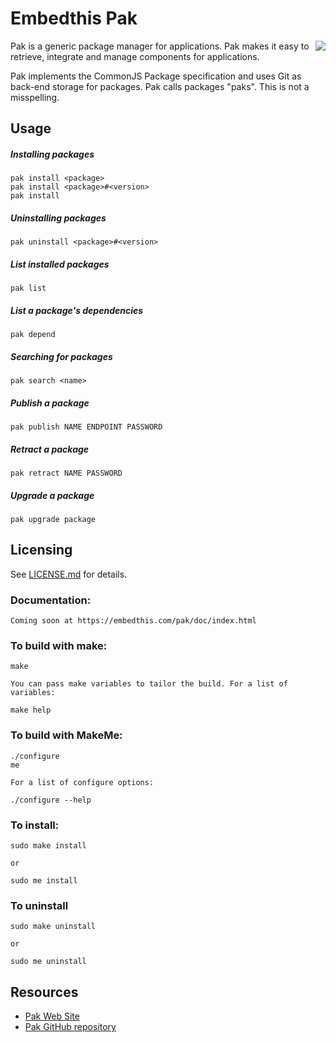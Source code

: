 # Embedthis Pak

<img align="right" src="https://embedthis.com/images/pak.png">


Pak is a generic package manager for applications. 
Pak makes it easy to retrieve, integrate and manage components for applications. 

Pak implements the CommonJS Package specification and uses Git as back-end storage for packages. 
Pak calls packages "paks". This is not a misspelling.

## Usage

##### Installing packages

    pak install <package>
    pak install <package>#<version>
    pak install

##### Uninstalling packages

    pak uninstall <package>#<version>

##### List installed  packages

    pak list

##### List a package's dependencies

    pak depend 

##### Searching for packages

    pak search <name>

##### Publish a package

    pak publish NAME ENDPOINT PASSWORD

##### Retract a package

    pak retract NAME PASSWORD

##### Upgrade a package

    pak upgrade package

Licensing
---
See [LICENSE.md](https://github.com/embedthis/pak/blob/master/LICENSE.md) for details.

### Documentation:

    Coming soon at https://embedthis.com/pak/doc/index.html

### To build with make:

    make

    You can pass make variables to tailor the build. For a list of variables:

    make help

### To build with MakeMe:

    ./configure
    me

    For a list of configure options:

    ./configure --help

### To install:

    sudo make install

    or

    sudo me install

### To uninstall

    sudo make uninstall

    or

    sudo me uninstall

Resources
---
  - [Pak Web Site](https://embedthis.com/pak/)
  - [Pak GitHub repository](https://github.com/embedthis/pak)
